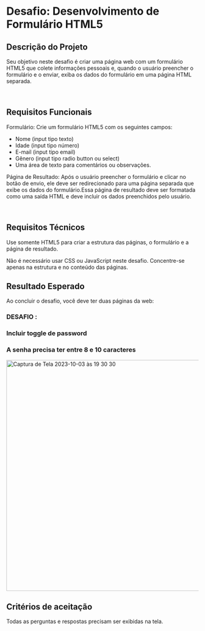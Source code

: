 <h1>Desafio: Desenvolvimento de Formulário HTML5</h1>

<h2>Descrição do Projeto</h2>
<p>Seu objetivo neste desafio é criar uma página web com um formulário HTML5 que colete informações pessoais e, quando o usuário preencher o formulário e o enviar, exiba os dados do formulário em uma página HTML separada.</p>
<br>

<h2>Requisitos Funcionais</h2>
<span>Formulário: Crie um formulário HTML5 com os seguintes campos:</span>

<ul>
  <li>Nome (input tipo texto)</li>
  <li>Idade (input tipo número)</li>
  <li>E-mail (input tipo email)</li>
  <li>Gênero (input tipo radio button ou select)</li>
  <li>Uma área de texto para comentários ou observações.</li>
</ul>

<p>
  Página de Resultado: Após o usuário preencher o formulário e clicar no botão de envio, ele deve ser redirecionado para uma página separada que exibe os dados do formulário.Essa página de resultado deve ser formatada como uma saída HTML e deve incluir os dados preenchidos pelo usuário.
</p>
<br>

<h2>Requisitos Técnicos</h2>

<p>
  Use somente HTML5 para criar a estrutura das páginas, o formulário e a página de resultado.
</p>

<p>
  Não é necessário usar CSS ou JavaScript neste desafio. Concentre-se apenas na estrutura e no conteúdo das páginas.
</p>

<h2>Resultado Esperado</h2>

<span>Ao concluir o desafio, você deve ter duas páginas da web:</span>

### DESAFIO : 
### Incluir toggle de password 

### A senha precisa ter entre 8 e 10 caracteres 

<img width="603" alt="Captura de Tela 2023-10-03 às 19 30 30" src="https://github.com/campinho-digital/Desafio-HTML/assets/108235987/0154080e-c447-4a5f-bd5b-95699ed708c5">

<br>
<h2>Critérios de aceitação</h2>
<p>Todas as perguntas e respostas precisam ser exibidas na tela.</p>